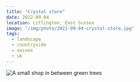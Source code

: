 ```yaml
---
title: "Crystal store"
date: 2022-09-04
location: Litlington, East Sussex
image: "/img/photo/2022-09-04-crystal-store.jpg"
tags:
  - landscape
  - countryside
  - sussex
  - uk
---
```


![A small shop in between green trees](/img/photo/2022-09-04-crystal-store.jpg)
